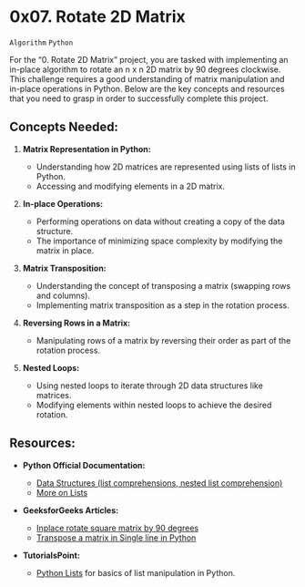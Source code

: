 # 0x07. Rotate 2D Matrix
`Algorithm` `Python`

For the “0. Rotate 2D Matrix” project, you are tasked with implementing an in-place algorithm to rotate an n x n 2D matrix by 90 degrees clockwise. This challenge requires a good understanding of matrix manipulation and in-place operations in Python. Below are the key concepts and resources that you need to grasp in order to successfully complete this project.

## Concepts Needed:
1. **Matrix Representation in Python:**
    * Understanding how 2D matrices are represented using lists of lists in Python.
    * Accessing and modifying elements in a 2D matrix.

2. **In-place Operations:**
    * Performing operations on data without creating a copy of the data structure.
    * The importance of minimizing space complexity by modifying the matrix in place.

3. **Matrix Transposition:**
    * Understanding the concept of transposing a matrix (swapping rows and columns).
    * Implementing matrix transposition as a step in the rotation process.

4. **Reversing Rows in a Matrix:**
    * Manipulating rows of a matrix by reversing their order as part of the rotation process.

5. **Nested Loops:**
    * Using nested loops to iterate through 2D data structures like matrices.
    * Modifying elements within nested loops to achieve the desired rotation.

## Resources:
* **Python Official Documentation:**
    * [Data Structures (list comprehensions, nested list comprehension)](https://docs.python.org/3/tutorial/datastructures.html)
    * [More on Lists](https://docs.python.org/3/tutorial/datastructures.html#more-on-lists)

* **GeeksforGeeks Articles:**
    * [Inplace rotate square matrix by 90 degrees](https://www.geeksforgeeks.org/inplace-rotate-square-matrix-by-90-degrees/)
    * [Transpose a matrix in Single line in Python](https://www.geeksforgeeks.org/transpose-matrix-single-line-python/)

* **TutorialsPoint:**
    * [Python Lists](https://www.tutorialspoint.com/python/python_lists.htm) for basics of list manipulation in Python.
